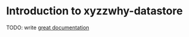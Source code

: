 # Introduction to xyzzwhy-datastore

TODO: write [great documentation](http://jacobian.org/writing/what-to-write/)
